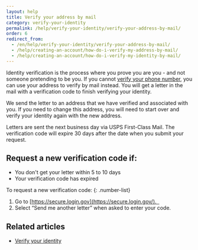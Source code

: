 ```yaml
---
layout: help
title: Verify your address by mail
category: verify-your-identity
permalink: /help/verify-your-identity/verify-your-address-by-mail/
order: 6
redirect_from:
  - /en/help/verify-your-identity/verify-your-address-by-mail/
  - /help/creating-an-account/how-do-i-verify-my-address-by-mail/
  - /help/creating-an-account/how-do-i-verify-my-identity-by-mail/
---
```


Identity verification is the process where you prove you are you - and not someone pretending to be you.  If you cannot [verify your phone number](/help/verify-your-identity/phone-number), you can use your address to verify by mail instead. You will get a letter in the mail with a verification code to finish verifying your identity.

We send the letter to an address that we have verified and associated with you. If you need to change this address, you will need to start over and verify your identity again with the new address.

Letters are sent the next business day via USPS First-Class Mail. The verification code will expire 30 days after the date when you submit your request.

## Request a new verification code if:

 * You don't get your letter within 5 to 10 days
 * Your verification code has expired

To request a new verification code:
{: .number-list}
1. Go to [https://secure.login.gov](https://secure.login.gov/).  
2. Select “Send me another letter” when asked to enter your code.

## Related articles
- [Verify your identity](/help/verify-your-identity/how-to-verify-your-identity/)
